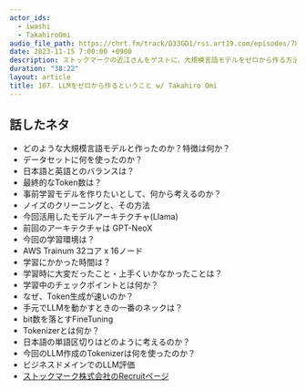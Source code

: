 ```yaml
---
actor_ids:
  - iwashi
  - TakahiroOmi
audio_file_path: https://chrt.fm/track/D33GD1/rss.art19.com/episodes/78f9e368-c1ef-4714-ae67-b7ea6444f8f0.mp3
date: 2023-11-15 7:00:00 +0900
description: ストックマークの近江さんをゲストに、大規模言語モデルをゼロから作る方法、学習のデータセット、モデルアーキテクチャ、学習環境への取り組みなどについて語っていただきました。
duration: "38:22"
layout: article
title: 107. LLMをゼロから作るということ w/ Takahiro Omi
---
```


## 話したネタ

- どのような大規模言語モデルと作ったのか？特徴は何か？
- データセットに何を使ったのか？
- 日本語と英語とのバランスは？
- 最終的なToken数は？
- 事前学習モデルを作りたいとして、何から考えるのか？
- ノイズのクリーニングと、その方法
- 今回活用したモデルアーキテクチャ(Llama)
- 前回のアーキテクチャは GPT-NeoX
- 今回の学習環境は？
- AWS Trainum 32コア x 16ノード
- 学習にかかった時間は？
- 学習時に大変だったこと・上手くいかなかったことは？
- 学習中のチェックポイントとは何か？
- なぜ、Token生成が速いのか？
- 手元でLLMを動かすときの一番のネックは？
- bit数を落とすFineTuning
- Tokenizerとは何か？
- 日本語の単語区切りはどのように考えるのか？
- 今回のLLM作成のTokenizerは何を使ったのか？
- ビジネスドメインでのLLM評価
- [ストックマーク株式会社のRecruitページ](https://stockmark.co.jp/recruit)